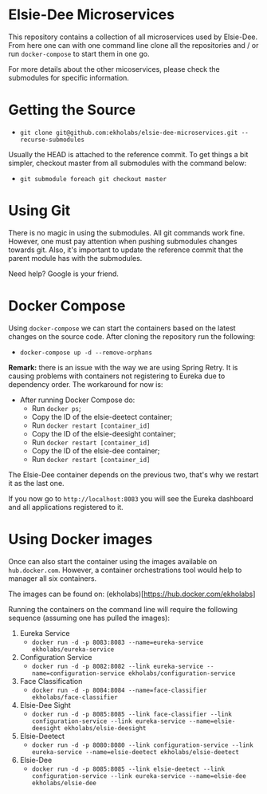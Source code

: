 # Elsie-Dee Microservices

This repository contains a collection of all microservices used by Elsie-Dee.
From here one can with one command line clone all the repositories and / or
run ```docker-compose``` to start them in one go.

For more details about the other micoservices, please check the submodules for specific
information.

# Getting the Source

* ```git clone git@github.com:ekholabs/elsie-dee-microservices.git --recurse-submodules```

Usually the HEAD is attached to the reference commit. To get things a bit
simpler, checkout master from all submodules with the command below:

* ```git submodule foreach git checkout master```

# Using Git

There is no magic in using the submodules. All git commands work fine. However, one must
pay attention when pushing submodules changes towards git. Also, it's important to
update the reference commit that the parent module has with the submodules.

Need help? Google is your friend.

# Docker Compose

Using ```docker-compose``` we can start the containers based on the latest changes on the source code.
After cloning the repository run the following:

* ```docker-compose up -d --remove-orphans```

**Remark:** there is an issue with the way we are using Spring Retry. It is causing
problems with containers not registering to Eureka due to dependency order. The workaround for now is:

* After running Docker Compose do:
  * Run ```docker ps```;
  * Copy the ID of the elsie-deetect container;
  * Run ```docker restart [container_id]```
  * Copy the ID of the elsie-deesight container;
  * Run ```docker restart [container_id]```
  * Copy the ID of the elsie-dee container;
  * Run ```docker restart [container_id]```

The Elsie-Dee container depends on the previous two, that's why we restart it as the last one.

If you now go to ```http://localhost:8083``` you will see the Eureka dashboard and all
applications registered to it.

# Using Docker images

Once can also start the container using the images available on ```hub.docker.com```. However, a container orchestrations
tool would help to manager all six containers.

The images can be found on: (ekholabs)[https://hub.docker.com/ekholabs]

Running the containers on the command line will require the following sequence (assuming one has pulled the images):

1. Eureka Service
   * ```docker run -d -p 8083:8083 --name=eureka-service ekholabs/eureka-service```
2. Configuration Service
   * ```docker run -d -p 8082:8082 --link eureka-service --name=configuration-service ekholabs/configuration-service```
3. Face Classification
   * ```docker run -d -p 8084:8084 --name=face-classifier ekholabs/face-classifier```
4. Elsie-Dee Sight
   * ```docker run -d -p 8085:8085 --link face-classifier --link configuration-service --link eureka-service --name=elsie-deesight ekholabs/elsie-deesight```
5. Elsie-Deetect
   * ```docker run -d -p 8080:8080 --link configuration-service --link eureka-service --name=elsie-deetect ekholabs/elsie-deetect```
6. Elsie-Dee
   * ```docker run -d -p 8085:8085 --link elsie-deetect --link configuration-service --link eureka-service --name=elsie-dee ekholabs/elsie-dee```
